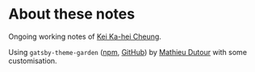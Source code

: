 # About these notes
Ongoing working notes of [Kei Ka-hei Cheung](https://keikhcheung.com).

Using `gatsby-theme-garden` ([npm](https://www.npmjs.com/package/gatsby-theme-garden), [GitHub](https://github.com/mathieudutour/gatsby-digital-garden)) by [Mathieu Dutour](https://github.com/mathieudutour) with some customisation.